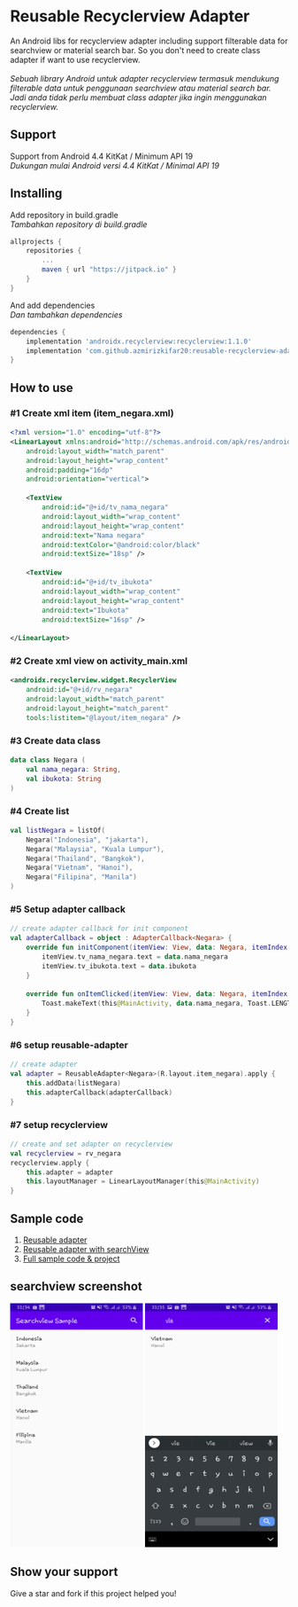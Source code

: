 # Reusable Recyclerview Adapter
An Android libs for recyclerview adapter including support filterable data for searchview or material search bar. So you don't need to create class adapter if want to use recyclerview.
<br><br>*Sebuah library Android untuk adapter recyclerview termasuk mendukung filterable data untuk penggunaan searchview atau material search bar. Jadi anda tidak perlu membuat class adapter jika ingin menggunakan recyclerview.*

## Support 
Support from Android 4.4 KitKat / Minimum API 19
<br>*Dukungan mulai Android versi 4.4 KitKat / Minimal API 19*

## Installing 
Add repository in build.gradle
<br>*Tambahkan repository di build.gradle*
```gradle
allprojects {
    repositories {
        ...
        maven { url "https://jitpack.io" }
    }
}
```
And add dependencies
<br>*Dan tambahkan dependencies*
```gradle
dependencies {
    implementation 'androidx.recyclerview:recyclerview:1.1.0'
    implementation 'com.github.azmirizkifar20:reusable-recyclerview-adapter:1.0.2'
}
```

## How to use
### #1 Create xml item (item_negara.xml)
```item_negara.xml
<?xml version="1.0" encoding="utf-8"?>
<LinearLayout xmlns:android="http://schemas.android.com/apk/res/android"
    android:layout_width="match_parent"
    android:layout_height="wrap_content"
    android:padding="16dp"
    android:orientation="vertical">

    <TextView
        android:id="@+id/tv_nama_negara"
        android:layout_width="wrap_content"
        android:layout_height="wrap_content"
        android:text="Nama negara"
        android:textColor="@android:color/black"
        android:textSize="18sp" />

    <TextView
        android:id="@+id/tv_ibukota"
        android:layout_width="wrap_content"
        android:layout_height="wrap_content"
        android:text="Ibukota"
        android:textSize="16sp" />

</LinearLayout>
```

### #2 Create xml view on activity_main.xml
```activity_main.xml
<androidx.recyclerview.widget.RecyclerView
    android:id="@+id/rv_negara"
    android:layout_width="match_parent"
    android:layout_height="match_parent"
    tools:listitem="@layout/item_negara" />
```

### #3 Create data class
```Negara.kt
data class Negara (
    val nama_negara: String,
    val ibukota: String
)
```

### #4 Create list
```MainActivity.kt
val listNegara = listOf(
    Negara("Indonesia", "jakarta"),
    Negara("Malaysia", "Kuala Lumpur"),
    Negara("Thailand", "Bangkok"),
    Negara("Vietnam", "Hanoi"),
    Negara("Filipina", "Manila")
)
```

### #5 Setup adapter callback
```MainActivity.kt
// create adapter callback for init component
val adapterCallback = object : AdapterCallback<Negara> {
    override fun initComponent(itemView: View, data: Negara, itemIndex: Int) {
        itemView.tv_nama_negara.text = data.nama_negara
        itemView.tv_ibukota.text = data.ibukota
    }

    override fun onItemClicked(itemView: View, data: Negara, itemIndex: Int) {
        Toast.makeText(this@MainActivity, data.nama_negara, Toast.LENGTH_SHORT).show()
    }
}
```

### #6 setup reusable-adapter
```MainActivity.kt
// create adapter
val adapter = ReusableAdapter<Negara>(R.layout.item_negara).apply {
    this.addData(listNegara)
    this.adapterCallback(adapterCallback)
}
```

### #7 setup recyclerview 
```MainActivity.kt
// create and set adapter on recyclerview
val recyclerview = rv_negara
recyclerview.apply {
    this.adapter = adapter
    this.layoutManager = LinearLayoutManager(this@MainActivity)
}
```

## Sample code
1. [Reusable adapter](https://github.com/azmirizkifar20/reusable-recyclerview-adapter/blob/master/app/src/main/java/org/marproject/reusablerecyclerviewadapter/sample/noadapter/MainActivity.kt) <br>
2. [Reusable adapter with searchView](https://github.com/azmirizkifar20/reusable-recyclerview-adapter/blob/master/app/src/main/java/org/marproject/reusablerecyclerviewadapter/sample/searchview/MainActivity.kt) <br>
3. [Full sample code & project](https://github.com/azmirizkifar20/reusable-adapter-sample)

## searchview screenshot
<span align="center"><img width="240px" height="440px" src="assets/image/searchview.png"></span>
<span align="center"><img width="240px" height="440px" src="assets/image/searchview2.png"></span>

## Show your support
Give a star and fork if this project helped you!
